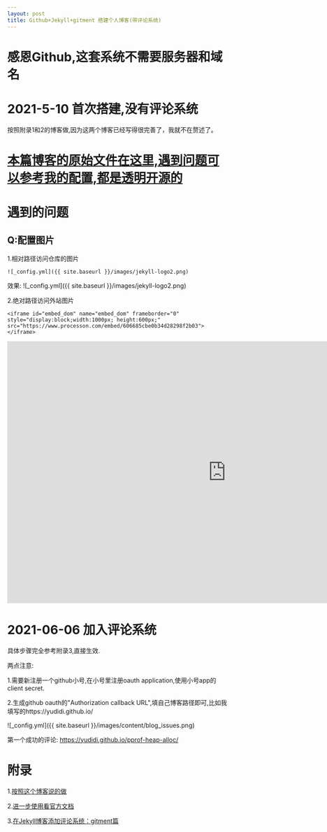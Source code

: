 ```yaml
---
layout: post
title: Github+Jekyll+gitment 搭建个人博客(带评论系统)
---
```

# 感恩Github,这套系统不需要服务器和域名

# 2021-5-10 首次搭建,没有评论系统
按照附录1和2的博客做,因为这两个博客已经写得很完善了，我就不在赘述了。

# [本篇博客的原始文件在这里,遇到问题可以参考我的配置,都是透明开源的](https://github.com/yudidi/yudidi.github.io/blob/master/_posts/2021-5-10-Hello-World.md)

# 遇到的问题
## Q:配置图片
1.相对路径访问仓库的图片
```
![_config.yml]({{ site.baseurl }}/images/jekyll-logo2.png)
```
效果:
![_config.yml]({{ site.baseurl }}/images/jekyll-logo2.png)

2.绝对路径访问外站图片

```
<iframe id="embed_dom" name="embed_dom" frameborder="0" style="display:block;width:1000px; height:600px;" src="https://www.processon.com/embed/606685cbe0b34d28298f2b03"></iframe>
```

<iframe id="embed_dom" name="embed_dom" frameborder="0" style="display:block;width:1000px; height:600px;" src="https://www.processon.com/embed/606685cbe0b34d28298f2b03"></iframe>

# 2021-06-06 加入评论系统
具体步骤完全参考附录3,直接生效.

两点注意:

1.需要新注册一个github小号,在小号里注册oauth application,使用小号app的client secret.

2.生成github oauth的"Authorization callback URL",填自己博客路径即可,比如我填写的https://yudidi.github.io/

![_config.yml]({{ site.baseurl }}/images/content/blog_issues.png)

第一个成功的评论:
https://yudidi.github.io/pprof-heap-alloc/

# 附录
1.[按照这个博客说的做](https://www.jianshu.com/p/95646037acdc/)

2.[进一步使用看官方文档](https://jekyllrb.com/docs/posts/)

3.[在Jekyll博客添加评论系统：gitment篇](https://jacobpan3g.github.io/cn/2017/07/17/gitment-in-jekyll/#2-%E5%9C%A8jekyll%E5%8D%9A%E5%AE%A2%E8%B0%83%E7%94%A8gitment)